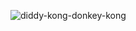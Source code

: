 
![diddy-kong-donkey-kong](https://github.com/user-attachments/assets/ac9378da-3a3c-4c96-a745-1203146442f5)
